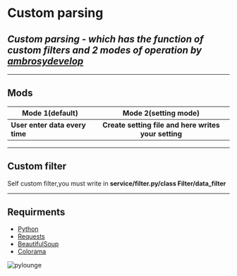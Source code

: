 # Custom parsing
## ***Custom parsing - which has the function of custom filters and 2 modes of operation by [ambrosydevelop](https://github.com/ambrosydevelop)***
******
## Mods

| Mode 1(default) | Mode 2(setting mode) |
|------|:---------:|
| **User enter data every time** | **Create setting file and here writes your setting** |

***

## Custom filter

Self custom filter,you must write in **service/filter.py/class Filter/data_filter**
***

## Requirments

- [Python](https://python.org/)
- [Requests](https://requests.readthedocs.io/en/latest/user/install/#install)
- [BeautifulSoup](https://www.crummy.com/software/BeautifulSoup/bs4/doc/#installing-beautiful-soup)
- [Colorama](https://pypi.org/project/colorama/)
  
![pylounge](https://img.shields.io/pypi/pyversions/requests)
